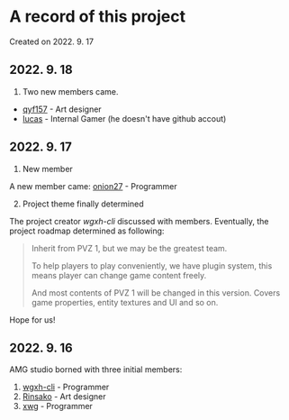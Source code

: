 # A record of this project

Created on 2022. 9. 17

## 2022. 9. 18

1. Two new members came.

- [qyf157](https://github.com/qyf157) - Art designer
- [lucas](about:blank) - Internal Gamer (he doesn't have github accout)

## 2022. 9. 17

1. New member

A new member came: [onion27](https://github.com/onion27) - Programmer

2. Project theme finally determined

The project creator *wgxh-cli* discussed with members. Eventually, the project roadmap determined as following:

> Inherit from PVZ 1, but we may be the greatest team.
>
> To help players to play conveniently, we have plugin system, this means player can change game content freely.
>
> And most contents of PVZ 1 will be changed in this version. Covers game properties, entity textures and UI and so on.

Hope for us!

## 2022. 9. 16

AMG studio borned with three initial members:

1. [wgxh-cli](https://github.com/wgxh-cli) - Programmer
2. [Rinsako](https://github.com/Rinsako) - Art designer
3. [xwg](https://github.com/xiaowanggua) - Programmer

